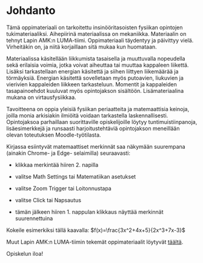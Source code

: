 # Johdanto

Tämä oppimateriaali on tarkoitettu insinööritasoisten fysiikan opintojen tukimateriaaliksi. Aihepiirinä materiaalissa on mekaniikka. Materiaalin on tehnyt Lapin AMK:n LUMA-tiimi. Oppimateriaali täydentyy ja päivittyy vielä. Virheitäkin on, ja niitä korjaillaan sitä mukaa kun huomataan.

Materiaalissa käsitellään liikkumista tasaisella ja muuttuvalla nopeudella sekä erilaisia voimia, jotka voivat aiheuttaa tai muuttaa kappaleen liikettä. Lisäksi tarkastellaan energian käsitettä ja siihen liittyen liikemäärää ja törmäyksiä. Energian käsitettä sovelletaan myös putoavien, liukuvien ja vierivien kappaleiden liikkeen tarkasteluun. Momentit ja kappaleiden tasapainoehdot kuuluvat myös opintojakson sisältöön. Lisämateriaalina mukana on virtausfysiikkaa.

Tavoitteena on oppia yleisiä fysiikan periaatteita ja matemaattisia keinoja, joilla monia arkisiakin ilmiöitä voidaan tarkastella laskennallisesti. Opintojaksoa parhaillaan suorittaville opiskelijoille löytyy tuntimuistiinpanoja, lisäesimerkkejä ja runsaasti harjoitustehtäviä opintojakson meneillään olevan toteutuksen Moodle-työtilasta.

Kirjassa esiintyvät matemaattiset merkinnät saa näkymään suurempana (ainakin Chrome- ja Edge- selaimilla) seuraavasti:

- klikkaa merkintää hiiren 2. napilla

- valitse Math Settings tai Matematiikan asetukset

- valitse Zoom Trigger tai Loitonnustapa

- valitse Click tai Napsautus

- tämän jälkeen hiiren 1. nappulan klikkaus näyttää merkinnät suurennettuina

Kokeile esimerkiksi tällä kaavalla: $f(x)=\frac{3x^2+4x+5}{2x^3+7x-3}$

Muut Lapin AMK:n LUMA-tiimin tekemät oppimateriaalit löytyvät [täältä](https://luma-lapinamk.pub/notebooks/johdanto.html).

Opiskelun iloa!